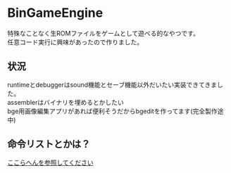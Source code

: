 # BinGameEngine
特殊なことなく生ROMファイルをゲームとして遊べる的なやつです。  
任意コード実行に興味があったので作りました。
## 状況
runtimeとdebuggerはsound機能とセーブ機能以外だいたい実装できてきました。  
assemblerはバイナリを埋めるとかしたい  
bge用画像編集アプリがあれば便利そうだからbgeditを作ってます(完全製作途中)
## 命令リストとかは？
[ここらへんを参照してください](/js/funclist/index.html)
